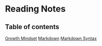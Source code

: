 # Reading Notes
## Table of contents
[Growth Mindset](growthmind)
[Markdown](markdown)
[Markdown Syntax](markdownSyntax)
